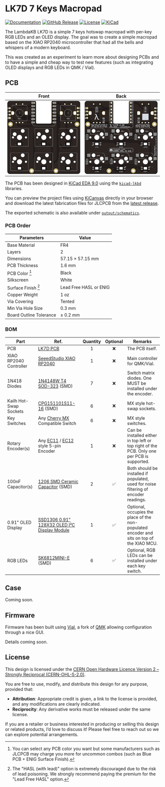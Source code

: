 # LK7D 7 Keys Macropad

[![Documentation](https://img.shields.io/badge/Documentation-Latest-brightgreen?style=for-the-badge&logo=docusaurus&logoColor=white)](https://lambdakb.dev/devices/lk7d)
[![GitHub Release](https://img.shields.io/github/v/release/lambdakb/keyboard-lk7d?label=Release&style=for-the-badge&logo=github&logoColor=white)](https://github.com/lambdakb/keyboard-lk7d/releases/latest)
[![License](https://img.shields.io/badge/License-CERN--OHL--S--2.0-0099B0?style=for-the-badge&logo=opensourcehardware&logoColor=white)](/LICENSE)
[![KiCad](https://img.shields.io/badge/KiCad-v9-orange?style=for-the-badge&logo=kicad&logoColor=white&logoSize=auto)](https://www.kicad.org/)

The LambdaKB LK7D is a simple 7 keys hotswap macropad with per-key RGB LEDs and an OLED display. The goal was to create a simple macropad based on the XIAO RP2040 microcontroller that had all the bells and whispers of a modern keyboard.

This was created as an experiment to learn more about designing PCBs and to have a simple and cheap way to test new features (such as integrating OLED displays and RGB LEDs in QMK / Vial).

## PCB

|             Front             |            Back             |
| :---------------------------: | :-------------------------: |
| [![PCB Front]][PCB Front PNG] | [![PCB Back]][PCB Back PNG] |

[PCB Front]: output/img/lk7d-pcb-top.svg
[PCB Front PNG]: output/img/lk7d-pcb-top.png
[PCB Back]: output/img/lk7d-pcb-bottom.svg
[PCB Back PNG]: output/img/lk7d-pcb-bottom.png

The PCB has been designed in [KiCad EDA 9.0](https://www.kicad.org/) using the [`kicad-lkbd`](https://github.com/lambdakb/kicad-lkbd) libraries.

You can preview the project files using [KiCanvas](https://kicanvas.org/?github=https%3A%2F%2Fgithub.com%2Flambdakb%keyboard-lk7d%2Fblob%2Fmain%2Fpcb%2Flk7d-pcb.kicad_pro) directly in your browser and download the latest fabrication files for JLCPCB from the [latest release](https://github.com/lambdakb/trackball-lk7d/releases/latest/).

The exported schematic is also available under [`output/schematics`](output/schematics/).

### PCB Order

| Parameters                       | Value                  |
| -------------------------------- | ---------------------- |
| Base Material                    | FR4                    |
| Layers                           | 2                      |
| Dimensions                       | 57.15 × 57.15 mm       |
| PCB Thickness                    | 1.6 mm                 |
| PCB Color [^pcb-color]           | Black                  |
| Silkscreen                       | White                  |
| Surface Finish [^surface-finish] | Lead Free HASL or ENIG |
| Copper Weight                    | 1 oz                   |
| Via Covering                     | Tented                 |
| Min Via Hole Size                | 0.3 mm                 |
| Board Outline Tolerance          | ± 0.2 mm               |

[^pcb-color]: You can select any PCB color you want but some manufacturers such as JLCPCB may charge you more for uncommon combos (such as Blue PCB + ENIG Surface Finish).
[^surface-finish]: The "HASL (with lead)" option is extremely discouraged due to the risk of lead poisoning. We strongly recommend paying the premium for the "Lead Free HASL" option.

### BOM

| Part                   | Ref.                                           | Quantity | Optional | Remarks                                                                                     |
| ---------------------- | ---------------------------------------------- | :------: | :------: | ------------------------------------------------------------------------------------------- |
| PCB                    | [LK7D PCB](./pcb/)                             |    1     |    ❌    | The PCB itself.                                                                             |
| XIAO RP2040 Controller | [SeeedStudio XIAO RP2040]                      |    1     |    ❌    | Main controller for QMK/Vial.                                                               |
| 1N418 Diodes           | [1N4148W T4 SOD-323] (SMD)                     |    7     |    ❌    | Switch matrix diodes. One MUST be installed under the encoder.                              |
| Kailh Hot-Swap Sockets | [CPG151101S11-16] (SMD)                        |    6     |    ❌    | MX style hot-swap sockets.                                                                  |
| Key Switches           | Any [Cherry MX] Compatible Switch              |    6     |    ❌    | MX style switches.                                                                          |
| Rotary Encoder(s)      | Any [EC11] / [EC12] style 5-pin Encoder        |    1     |    ❌    | Can be installed either in top left or top right of the PCB. Only one per PCB is supported. |
| 100nF Capacitor(s)     | [1206 SMD Ceramic Capacitor] (SMD)             |    2     |    ✅    | Both should be installed if populated, used for noise filtering of encoder readings.        |
| 0.91" OLED Display     | [SSD1306 0.91" 128X32 OLED I²C Display Module] |    1     |    ✅    | Optional, occupies the place of the non-populated encoder and sits on top of the XIAO MCU.  |
| RGB LEDs               | [SK6812MINI-E] (SMD)                           |    6     |    ✅    | Optional, RGB LEDs can be installed under each key switch.                                  |

<!-- NOTE: should we create a separate BOM for the case if we provide two different case ? -->

[SeeedStudio XIAO RP2040]: https://www.seeedstudio.com/XIAO-RP2040-v1-0-p-5026.html
[1N4148W T4 SOD-323]: https://www.aliexpress.com/item/1005006127619725.html
[CPG151101S11-16]: https://www.aliexpress.com/item/1005007052649640.html
[Cherry MX]: https://www.aliexpress.com/item/1005006255961111.html
[EC11]: https://www.aliexpress.com/item/32382989585.html
[EC12]: https://www.aliexpress.com/item/1005005196870256.html
[1206 SMD ceramic capacitor]: https://www.aliexpress.com/item/32966490820.html
[SSD1306 0.91" 128X32 OLED I²C Display Module]: https://www.aliexpress.com/item/32777216785.html
[SK6812MINI-E]: https://www.aliexpress.com/item/1005006473087141.html

## Case

Coming soon.

## Firmware

Firmware has been built using [Vial](https://get.vial.today/), a fork of [QMK](https://qmk.fm) allowing configuration through a nice GUI.

Details coming soon.

## License

This design is licensed under the [CERN Open Hardware Licence Version 2 – Strongly Reciprocal (CERN-OHL-S-2.0)](https://opensource.org/license/cern-ohl-s).

You are free to use, modify, and distribute this design for any purpose, provided that:

- **Attribution**: Appropriate credit is given, a link to the license is provided, and any modifications are clearly indicated.
- **Reciprocity**: Any derivative works must be released under the same license.

If you are a retailer or business interested in producing or selling this design or related products, I’d love to discuss it! Please feel free to reach out so we can explore potential arrangements.
